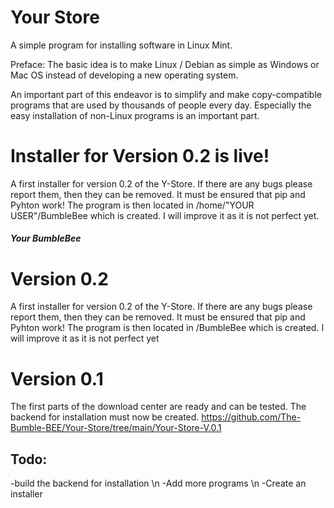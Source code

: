 # Your Store
A simple program for installing software in Linux Mint. 

Preface: The basic idea is to make Linux / Debian as simple as Windows or Mac OS instead of developing a new operating system. 

An important part of this endeavor is to simplify and make copy-compatible programs that are used by thousands of people every day. Especially the easy installation of non-Linux programs is an important part.

# Installer for Version 0.2 is live!
A first installer for version 0.2 of the Y-Store. If there are any bugs please report them, then they can be removed. It must be ensured that pip and Pyhton work! The program is then located in /home/"YOUR USER"/BumbleBee which is created. I will improve it as it is not perfect yet. 
##### Your BumbleBee

# Version 0.2
A first installer for version 0.2 of the Y-Store. If there are any bugs please report them, then they can be removed. It must be ensured that pip and Pyhton work! The program is then located in /BumbleBee which is created. I will improve it as it is not perfect yet

# Version 0.1
The first parts of the download center are ready and can be tested. The backend for installation must now be created.
https://github.com/The-Bumble-BEE/Your-Store/tree/main/Your-Store-V.0.1
## Todo:
-build the backend for installation \n
-Add more programs \n
-Create an installer
